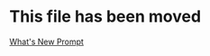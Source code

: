 # This file has been moved

[What's New Prompt](https://github.com/microsoft/WindowsTemplateStudio/blob/release/docs/UWP/features/whats-new-prompt.md)